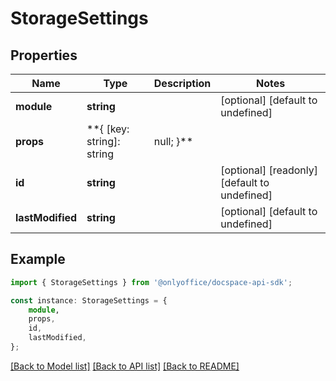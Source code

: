 # StorageSettings


## Properties

Name | Type | Description | Notes
------------ | ------------- | ------------- | -------------
**module** | **string** |  | [optional] [default to undefined]
**props** | **{ [key: string]: string | null; }** |  | [optional] [default to undefined]
**id** | **string** |  | [optional] [readonly] [default to undefined]
**lastModified** | **string** |  | [optional] [default to undefined]

## Example

```typescript
import { StorageSettings } from '@onlyoffice/docspace-api-sdk';

const instance: StorageSettings = {
    module,
    props,
    id,
    lastModified,
};
```

[[Back to Model list]](../README.md#documentation-for-models) [[Back to API list]](../README.md#documentation-for-api-endpoints) [[Back to README]](../README.md)
